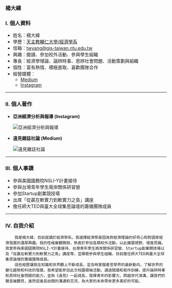 ### 楊大緯

### I. **個人資料**
   - 姓名：楊大緯
   - 學歷：[天主教輔仁大學/經濟學系](https://www.economics.fju.edu.tw/en/)
   - 信箱：[twyang@gis-taiwan.ntu.edu.tw](twyang@gis-taiwan.ntu.edu.tw)
   - 興趣：閱讀、參加校外活動、參與學生組織
   - 專長：經濟學理論、論辨時事、思辨社會問題、活動策劃與組織
   - 個性：富有熱情、積極進取、喜歡團隊合作
   - 經營媒體：
     - [Medium](https://medium.com/@davidzsedc)
     - [Instagram](https://www.instagram.com/asia.economics_expert?igsh=dzdvNTB6a3IweWwz&utm_source=qr)

---

### II. **個人著作**

- **亞洲經濟分析與報導 (Instagram)**

  ![亞洲經濟分析與報導](https://i.imgur.com/0BZK5QT.jpg)

- **遠見雜誌社論 (Medium)**

  ![遠見雜誌社論](https://i.imgur.com/m4AOC7k.png)

---

### III. **個人事蹟**
- 參與美國國務院NSLI-Y計畫接待
- 參與台灣青年學生兩岸關係研習營
- 參加Startup創業競技場
- 出席「從贏在軟實力到軟實力之島」講座
- 擔任師大TED與臺大全球集思論壇的籌備團隊成員

<hr>

### IV. **自我介紹**

        我是楊大緯，目前就讀於經濟學系。我選擇經濟學是因為對經濟理論的好奇心和對國家經濟發展的濃厚興趣。我的性格樂觀開朗，熱衷於參加各類校外活動，以此擴展視野、增進見識。我曾參與美國國務院NSLI-Y計畫接待、台灣青年學生兩岸關係研習營、Startup創業競技場以及「從贏在軟實力到軟實力之島」講座等，並積极參與學生組織，目前擔任師大TED與臺大全球集思論壇的籌備團隊成員。
        這些經歷讓我在知識和世界觀上不斷成長，並及時掌握產官學界的最新動向，了解世界的變化趨勢和科技的發展。我希望能參加此次校園領袖活動，通過閱讀和寫作訓練，提升論辨時事和思辨社會問題的能力，並與《遠見》一起成長，發揮青年的影響力，跨越世代鴻溝，讓我們的聲音被聽見，進而促進長幼間的溝通和交流，為大家的未來帶來更多美好的可能。
